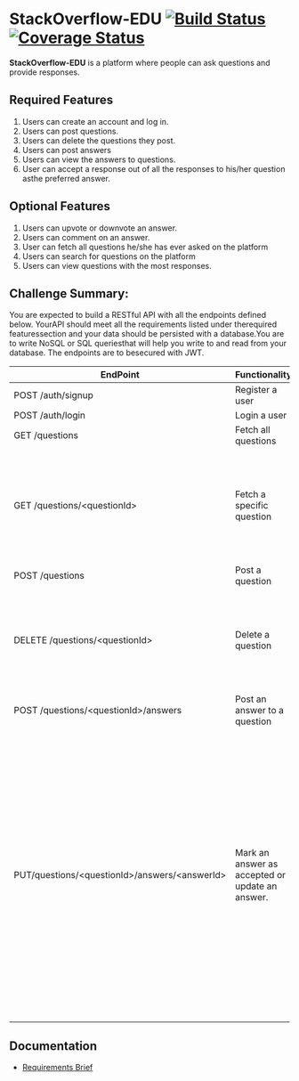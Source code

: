 # StackOverflow-EDU [![Build Status](https://travis-ci.org/DMayanja21/StackOverflow-API.svg?branch=dev)](https://travis-ci.org/DMayanja21/StackOverflow-API) [![Coverage Status](https://coveralls.io/repos/github/DMayanja21/StackOverflow-API/badge.svg?branch=master&service=github)](https://coveralls.io/github/DMayanja21/StackOverflow-API?branch=master&service=github)

**StackOverflow-EDU** ​​is a platform where people can ask questions and provide responses.

## Required Features

1. Users can create an account and log in.
2. Users can post questions.
3. Users can delete the questions they post.
4. Users can post answers
5. Users can view the answers to questions.
6. User can accept a response out of all the responses to his/her question asthe preferred answer.

## Optional Features

1. Users can upvote or downvote an answer.
2. Users can comment on an answer.
3. User can fetch all questions he/she has ever asked on the platform
4. Users can search for questions on the platform
5. Users can view questions with the most responses.

## Challenge Summary:

You are expected to build a RESTful API with all the endpoints defined below. YourAPI should meet all the requirements listed under the ​​required features​​section and your data should be persisted with a database​​.​​You are to write NoSQL or SQL queriesthat will help you write to and read from your database. The endpoints are to besecured with JWT.

| EndPoint                                          | Functionality                                   | Note                                                                                                                                                                                           |
| ------------------------------------------------- | ----------------------------------------------- | ---------------------------------------------------------------------------------------------------------------------------------------------------------------------------------------------- |
| POST /auth/signup                                 | Register a user                                 |                                                                                                                                                                                                |
| POST /auth/login                                  | Login a user                                    |                                                                                                                                                                                                |
| GET /questions                                    | Fetch all questions                             |                                                                                                                                                                                                |
| GET /questions/\<questionId\>                     | Fetch a specific question                       | This should come with all the answers provided so far for the question.                                                                                                                        |
| POST /questions                                   | Post a question                                 |                                                                                                                                                                                                |
| DELETE /questions/\<questionId\>                  | Delete a question                               | This endpoint should be available to the author of the question.                                                                                                                               |
| POST /questions/\<questionId\>/answers            | Post an answer to a question                    |                                                                                                                                                                                                |
| PUT/questions/\<questionId\>/answers/\<answerId\> | Mark an answer as accepted or update an answer. | This endpoint should be available to only the answer author and question author. The answer author calls the route to update answer while the question author calls the route to accept answer |

## Documentation

- [Requirements Brief](https://docs.google.com/spreadsheets/d/1xiOrxaJkDq69ajgk-xcnYN0-Sq50Bc2hQxxgUJwaNG8/edit#gid=0)
